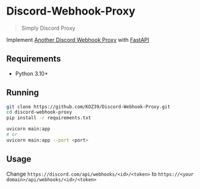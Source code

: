 # Discord-Webhook-Proxy
> Simply Discord Proxy

Implement [Another Discord Webhook Proxy](https://devforum.roblox.com/t/another-discord-webhook-proxy/2154490) with [FastAPI](https://fastapi.tiangolo.com/)

## Requirements
- Python 3.10+

## Running
```bash
git clone https://github.com/KOZ39/Discord-Webhook-Proxy.git
cd discord-webhook-proxy
pip install -r requirements.txt
```

```bash
uvicorn main:app
# or
uvicorn main:app --port <port>
```

## Usage
Change `https://discord.com/api/webhooks/<id>/<token>` to `https://<your domain>/api/webhooks/<id>/<token>`
